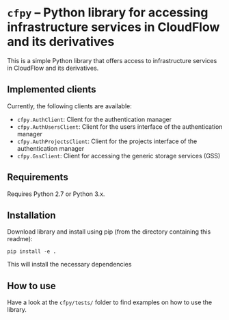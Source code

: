 # `cfpy` – Python library for accessing infrastructure services in CloudFlow and its derivatives
This is a simple Python library that offers access to infrastructure services
in CloudFlow and its derivatives.

## Implemented clients
Currently, the following clients are available:
* `cfpy.AuthClient`: Client for the authentication manager
* `cfpy.AuthUsersClient`: Client for the users interface of the authentication
  manager
* `cfpy.AuthProjectsClient`: Client for the projects interface of the
  authentication manager
* `cfpy.GssClient`: Client for accessing the generic storage services (GSS)

## Requirements
Requires Python 2.7 or Python 3.x.

## Installation
Download library and install using pip (from the directory containing this
readme):
```
pip install -e .
```
This will install the necessary dependencies

## How to use
Have a look at the `cfpy/tests/` folder to find examples on how to use the library.
